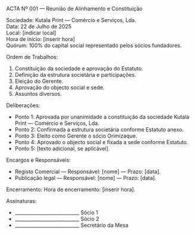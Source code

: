 ACTA Nº 001 — Reunião de Alinhamento e Constituição

Sociedade: Kutala Print — Comércio e Serviços, Lda.  
Data: 22 de Julho de 2025  
Local: [indicar local]  
Hora de início: [inserir hora]  
Quórum: 100% do capital social representado pelos sócios fundadores.

Ordem de Trabalhos:
1. Constituição da sociedade e aprovação do Estatuto.
2. Definição da estrutura societária e participações.
3. Eleição do Gerente.
4. Aprovação do objecto social e sede.
5. Assuntos diversos.

Deliberações:
- Ponto 1: Aprovada por unanimidade a constituição da sociedade Kutala Print — Comércio e Serviços, Lda.
- Ponto 2: Confirmada a estrutura societária conforme Estatuto anexo.
- Ponto 3: Eleito como Gerente o sócio Orimizaque.
- Ponto 4: Aprovado o objecto social e fixada a sede conforme Estatuto.
- Ponto 5: [texto adicional, se aplicável].

Encargos e Responsáveis:
- Registo Comercial — Responsável: [nome] — Prazo: [data].
- Publicação legal — Responsável: [nome] — Prazo: [data].

Encerramento:
Hora de encerramento: [inserir hora].

Assinaturas:
- ___________________________  Sócio 1
- ___________________________  Sócio 2
- ___________________________  Secretário da Mesa
